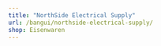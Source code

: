 ```yaml
---
title: "NorthSide Electrical Supply"
url: /bangui/northside-electrical-supply/
shop: Eisenwaren
---
```

